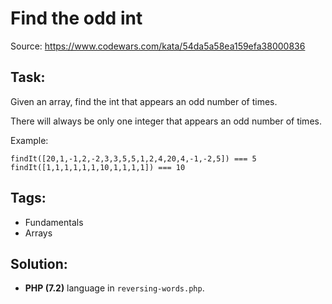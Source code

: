 # Find the odd int

Source: https://www.codewars.com/kata/54da5a58ea159efa38000836

## Task:

Given an array, find the int that appears an odd number of times.

There will always be only one integer that appears an odd number of times.

Example:
```
findIt([20,1,-1,2,-2,3,3,5,5,1,2,4,20,4,-1,-2,5]) === 5
findIt([1,1,1,1,1,1,10,1,1,1,1]) === 10
```

## Tags:

* Fundamentals
* Arrays

## Solution:

* **PHP (7.2)** language in `reversing-words.php`.